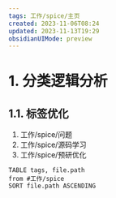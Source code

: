 ```yaml
---
tags: 工作/spice/主页
created: 2023-11-06T08:24
updated: 2023-11-13T19:29
obsidianUIMode: preview
---
```

# 1. 分类逻辑分析
## 1.1. 标签优化
1. 工作/spice/问题
2. 工作/spice/源码学习
3. 工作/spice/预研优化

```dataview
TABLE tags, file.path
from #工作/spice  
SORT file.path ASCENDING
```